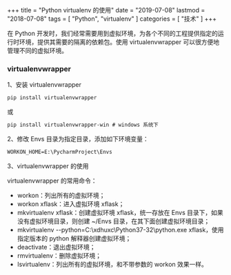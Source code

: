 +++
title = "Python virtualenv 的使用"
date = "2019-07-08"
lastmod = "2018-07-08"
tags = [
    "Python",
    "virtualenv"
]
categories = [
    "技术"
]
+++

在 Python 开发时，我们经常需要用到虚拟环境，为各个不同的工程提供指定的运行时环境，提供其需要的隔离的依赖包。使用 virtualenvwrapper 可以很方便地管理不同的虚拟环境。

<!--more-->

### virtualenvwrapper

1、安装 virtualenvwrapper
```markdown
pip install virtualenvwrapper
```
或
```markdown
pip install virtualenvwrapper-win # windows 系统下
```

2、修改 Envs 目录为指定目录，添加如下环境变量：
```markdown
WORKON_HOME=E:\PycharmProject\Envs
```

3、virtualenvwrapper 的使用

virtualenvwrapper 的常用命令：

* workon：列出所有的虚拟环境；
* workon xflask：进入虚拟环境 xflask；
* mkvirtualenv xflask：创建虚拟环境 xflask，统一存放在 Envs 目录下，如果没有虚拟环境目录，则创建 ~/Envs 目录，在其下面创建虚拟环境目录；
* mkvirtualenv --python=C:\xdhuxc\Python37-32\python.exe xflask，使用指定版本的 python 解释器创建虚拟环境；
* deactivate：退出虚拟环境；
* rmvirtualenv：删除虚拟环境；
* lsvirtualenv：列出所有的虚拟环境，和不带参数的 workon 效果一样。


